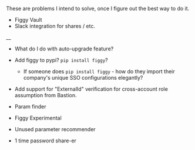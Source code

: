 These are problems I intend to solve, once I figure out the best way to do it.

- Figgy Vault
- Slack integration for shares / etc.

__
    
- What do I do with auto-upgrade feature?

- Add figgy to pypi? `pip install figgy`?
    - If someone does `pip install figgy` - how do they import their company's unique SSO configurations elegantly?

- Add support for "ExternalId" verification for cross-account role assumption from Bastion.

- Param finder

- Figgy Experimental

- Unused parameter recommender

- 1 time password share-er